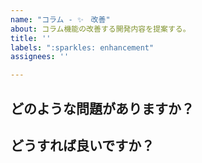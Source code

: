 ```yaml
---
name: "コラム - ✨　改善"
about: コラム機能の改善する開発内容を提案する。
title: ''
labels: ":sparkles: enhancement"
assignees: ''

---
```


## どのような問題がありますか？

## どうすれば良いですか？